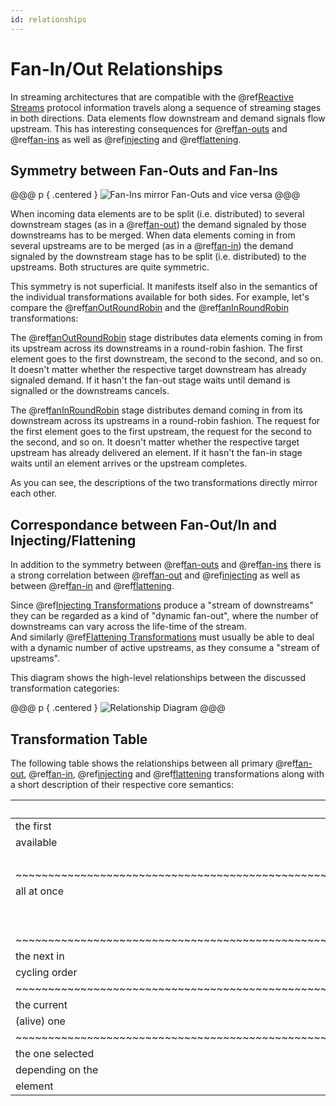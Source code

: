 ```yaml
---
id: relationships
---
```


Fan-In/Out Relationships
========================

In streaming architectures that are compatible with the @ref[Reactive Streams] protocol information travels along a
sequence of streaming stages in both directions. Data elements flow downstream and demand signals flow upstream.
This has interesting consequences for @ref[fan-outs] and @ref[fan-ins] as well as @ref[injecting] and @ref[flattening].


Symmetry between Fan-Outs and Fan-Ins
-------------------------------------

@@@ p { .centered }
![Fan-Ins mirror Fan-Outs and vice versa](.../fan-in-out-mirror.svg)
@@@

When incoming data elements are to be split (i.e. distributed) to several downstream stages (as in a @ref[fan-out])
the demand signaled by those downstreams has to be merged. When data elements coming in from several upstreams are to be
merged (as in a @ref[fan-in]) the demand signaled by the downstream stage has to be split (i.e. distributed) to the
upstreams. Both structures are quite symmetric.

This symmetry is not superficial. It manifests itself also in the semantics of the individual transformations available
for both sides. For example, let's compare the @ref[fanOutRoundRobin] and the @ref[fanInRoundRobin] transformations:

The @ref[fanOutRoundRobin] stage distributes data elements coming in from its upstream across its downstreams in a
round-robin fashion. The first element goes to the first downstream, the second to the second, and so on. It doesn't
matter whether the respective target downstream has already signaled demand. If it hasn't the fan-out stage waits until
demand is signalled or the downstreams cancels.

The @ref[fanInRoundRobin] stage distributes demand coming in from its downstream across its upstreams in a round-robin
fashion. The request for the first element goes to the first upstream, the request for the second to the second, and
so on. It doesn't matter whether the respective target upstream has already delivered an element. If it hasn't the
fan-in stage waits until an element arrives or the upstream completes.

As you can see, the descriptions of the two transformations directly mirror each other.


Correspondance between Fan-Out/In and Injecting/Flattening
----------------------------------------------------------

In addition to the symmetry between @ref[fan-outs] and @ref[fan-ins] there is a strong correlation between
@ref[fan-out] and @ref[injecting] as well as between @ref[fan-in] and @ref[flattening].
  
Since @ref[Injecting Transformations] produce a "stream of downstreams" they can be regarded as a kind of
"dynamic fan-out", where the number of downstreams can vary across the life-time of the stream.<br/>
And similarly @ref[Flattening Transformations] must usually be able to deal with a dynamic number of active upstreams,
as they consume a "stream of upstreams".

This diagram shows the high-level relationships between the discussed transformation categories:

@@@ p { .centered }
![Relationship Diagram](.../relationships.svg)
@@@


Transformation Table
--------------------

The following table shows the relationships between all primary @ref[fan-out], @ref[fan-in], @ref[injecting] and
@ref[flattening] transformations along with a short description of their respective core semantics:

| to/from          | Fan-Out                       | Fan-In                 | Inject                 | Flatten
|------------------|-------------------------------|------------------------|------------------------|------------------------
| the first        | @ref[fanOutToAny]             | @ref[fanInMerge]       | @ref[injectToAny]      | @ref[flattenMerge]
| available        |                               | @ref[fanInToCoproduct]
|                  |                               | @ref[fanInToSum]      
|~~~~~~~~~~~~~~~~~~~~~~~~~~~~~~~~~~~~~~~~~~~~~~~~~~~~~~~~~~~~~~~~~~~~~~~~~~~~~~~~~~~~~~~~~~~~~~~~~~~~~~~~~~~~~~~~~~~~~~~~~~~~~
| all at once      | @ref[fanOutBroadcast]         | @ref[fanInToTuple]     | @ref[injectBroadcast]  | @ref[flattenToSeq]
|                  | @ref[fanOutUnZip]             | @ref[fanInToHList]    
|                  |                               | @ref[fanInToProduct] 
|~~~~~~~~~~~~~~~~~~~~~~~~~~~~~~~~~~~~~~~~~~~~~~~~~~~~~~~~~~~~~~~~~~~~~~~~~~~~~~~~~~~~~~~~~~~~~~~~~~~~~~~~~~~~~~~~~~~~~~~~~~~~~
| the next in      | @ref[fanOutRoundRobin]        | @ref[fanInRoundRobin]  | @ref[injectRoundRobin] | @ref[flattenRoundRobin]
| cycling order
|~~~~~~~~~~~~~~~~~~~~~~~~~~~~~~~~~~~~~~~~~~~~~~~~~~~~~~~~~~~~~~~~~~~~~~~~~~~~~~~~~~~~~~~~~~~~~~~~~~~~~~~~~~~~~~~~~~~~~~~~~~~~~
| the current      | @ref[fanOutSequential]        | @ref[fanInConcat]      | @ref[injectSequential] | @ref[flattenConcat]
| (alive) one      
|~~~~~~~~~~~~~~~~~~~~~~~~~~~~~~~~~~~~~~~~~~~~~~~~~~~~~~~~~~~~~~~~~~~~~~~~~~~~~~~~~~~~~~~~~~~~~~~~~~~~~~~~~~~~~~~~~~~~~~~~~~~~~
| the one selected | @ref[fanOutSwitch]            | @ref[fanInSorted]      | @ref[groupBy]          | @ref[flattenSorted]
| depending on the |                               |                        | @ref[split]            
| element          


  [Reactive Streams]: ../../introduction/reactive-streams.md
  [fan-outs]: fan-outs.md
  [fan-out]: fan-outs.md
  [fan-ins]: fan-ins.md 
  [fan-in]: fan-ins.md
  [injecting]: streams-of-streams.md#injecting-transformations
  [Injecting Transformations]: streams-of-streams.md#injecting-transformations
  [flattening]: streams-of-streams.md#flattening-transformations
  [Flattening Transformations]: streams-of-streams.md#flattening-transformations
  [fanOutToAny]: reference/fanOutToAny.md
  [fanOutBroadcast]: reference/fanOutBroadcast.md        
  [fanOutBroadcastBuffered]: reference/fanOutBroadcastBuffered.md
  [fanOutRoundRobin]: reference/fanOutRoundRobin.md
  [fanOutUnZip]: reference/fanOutUnZip.md
  [fanOutSequential]: reference/fanOutSequential.md
  [fanOutSwitch]: reference/fanOutSwitch.md
  [fanInMerge]: reference/fanInMerge.md      
  [fanInToCoproduct]: reference/fanInToCoproduct.md
  [fanInToSum]: reference/fanInToSum.md
  [fanInToTuple]: reference/fanInToTuple.md  
  [fanInToHList]: reference/fanInToHList.md  
  [fanInToProduct]: reference/fanInToProduct.md
  [fanInRoundRobin]: reference/fanInRoundRobin.md
  [fanInConcat]: reference/fanInConcat.md
  [fanInSorted]: reference/fanInSorted.md
  [injectToAny]: reference/injectToAny.md     
  [injectBroadcast]: reference/injectBroadcast.md 
  [injectRoundRobin]: reference/injectRoundRobin.md
  [injectSequential]: reference/injectSequential.md
  [groupBy]: reference/groupBy.md         
  [split]: reference/split.md
  [flattenMerge]: reference/flattenMerge.md
  [flattenToSeq]: reference/flattenToSeq.md
  [flattenRoundRobin]: reference/flattenRoundRobin.md
  [flattenConcat]: reference/flattenConcat.md
  [flattenSorted]: reference/flattenSorted.md